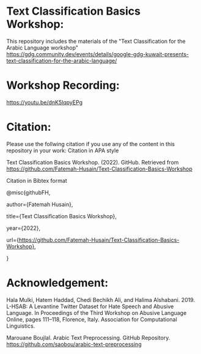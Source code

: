 # Text Classification Basics Workshop:

This repository includes the materials of the "Text Classification for the Arabic Language workshop"
https://gdg.community.dev/events/details/google-gdg-kuwait-presents-text-classification-for-the-arabic-language/

# Workshop Recording:
https://youtu.be/dnK5lqpyEPg

# Citation:
Please use the follwing citation if you use any of the content in this repository in your work:
Citation in APA style

Text Classification Basics Workshop. (2022). GitHub. Retrieved from https://github.com/Fatemah-Husain/Text-Classification-Basics-Workshop

Citation in Bibtex format

@misc{githubFH,

author={Fatemah Husain},

title={Text Classification Basics Workshop},

year={2022},

url={https://github.com/Fatemah-Husain/Text-Classification-Basics-Workshop},

}


# Acknowledgement:

Hala Mulki, Hatem Haddad, Chedi Bechikh Ali, and Halima Alshabani. 2019. L-HSAB: A Levantine Twitter Dataset for Hate Speech and Abusive Language. In Proceedings of the Third Workshop on Abusive Language Online, pages 111–118, Florence, Italy. Association for Computational Linguistics.

Marouane Boujlal. Arabic Text Preprocessing. GitHub Repository. https://github.com/saobou/arabic-text-preprocessing 

